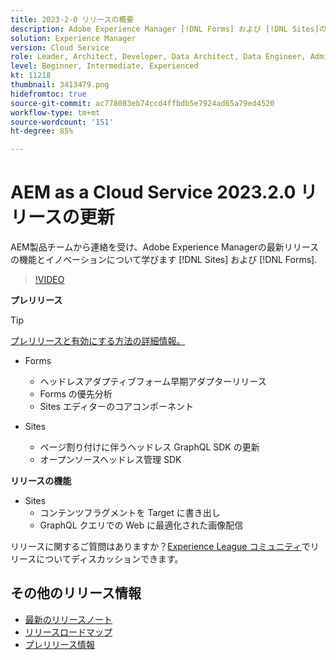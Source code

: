 ```yaml
---
title: 2023-2-0 リリースの概要
description: Adobe Experience Manager [!DNL Forms] および [!DNL Sites]の 2023-2-0 リリースの最新機能とイノベーションについて説明します。。
solution: Experience Manager
version: Cloud Service
role: Leader, Architect, Developer, Data Architect, Data Engineer, Admin, User
level: Beginner, Intermediate, Experienced
kt: 11218
thumbnail: 3413479.png
hidefromtoc: true
source-git-commit: ac778083eb74ccd4ffbdb5e7924ad65a79ed4520
workflow-type: tm+mt
source-wordcount: '151'
ht-degree: 85%

---
```


# AEM as a Cloud Service 2023.2.0 リリースの更新

AEM製品チームから連絡を受け、Adobe Experience Managerの最新リリースの機能とイノベーションについて学びます [!DNL Sites] および [!DNL Forms].

>[!VIDEO](https://video.tv.adobe.com/v/3416885/?quality=12&learn=on)

**プレリリース**

>[!TIP]
>
>[プレリリースと有効にする方法の詳細情報。](https://experienceleague.adobe.com/docs/experience-manager-cloud-service/content/release-notes/prerelease.html?lang=ja)

* Forms
   * ヘッドレスアダプティブフォーム早期アダプターリリース
   * Forms の優先分析
   * Sites エディターのコアコンポーネント

* Sites
   * ページ割り付けに伴うヘッドレス GraphQL SDK の更新
   * オープンソースヘッドレス管理 SDK

**リリースの機能**

* Sites
   * コンテンツフラグメントを Target に書き出し
   * GraphQL クエリでの Web に最適化された画像配信

リリースに関するご質問はありますか？[Experience League コミュニティ](https://adobe.ly/3RPNYZF)でリリースについてディスカッションできます。

## その他のリリース情報

* [最新のリリースノート](https://experienceleague.adobe.com/docs/experience-manager-cloud-service/content/release-notes/home.html?lang=ja)
* [リリースロードマップ](https://experienceleague.adobe.com/docs/experience-manager-release-information/aem-release-updates/update-releases-roadmap.html?lang=ja)
* [プレリリース情報](https://experienceleague.adobe.com/docs/experience-manager-cloud-service/content/release-notes/prerelease.html?lang=ja)

